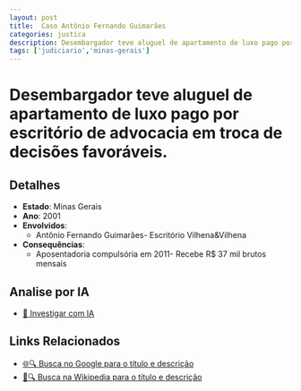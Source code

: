 ```yaml
---
layout: post
title:  Caso Antônio Fernando Guimarães
categories: justica
description: Desembargador teve aluguel de apartamento de luxo pago por escritório de advocacia em troca de decisões favoráveis.Antônio Fernando GuimarãesEscritório Vilhena&Vilhena
tags: ['judiciario','minas-gerais']
---
```


# Desembargador teve aluguel de apartamento de luxo pago por escritório de advocacia em troca de decisões favoráveis.

## Detalhes
- **Estado**: Minas Gerais
- **Ano**: 2001
- **Envolvidos**:
  - Antônio Fernando Guimarães- Escritório Vilhena&Vilhena
- **Consequências**:
  - Aposentadoria compulsória em 2011- Recebe R$ 37 mil brutos mensais

## Analise por IA
- [🤖 Investigar com IA](https://www.perplexity.ai/search?q=Caso%20Ant%C3%B4nio%20Fernando%20Guimar%C3%A3es%20Desembargador%20teve%20aluguel%20de%20apartamento%20de%20luxo%20pago%20por%20escrit%C3%B3rio%20de%20advocacia%20em%20troca%20de%20decis%C3%B5es%20favor%C3%A1veis.%20Minas%20Gerais)

## Links Relacionados
- [🌐🔍 Busca no Google para o título e descrição](https://www.google.com/search?q=Caso%20Ant%C3%B4nio%20Fernando%20Guimar%C3%A3es%20Desembargador%20teve%20aluguel%20de%20apartamento%20de%20luxo%20pago%20por%20escrit%C3%B3rio%20de%20advocacia%20em%20troca%20de%20decis%C3%B5es%20favor%C3%A1veis.%20Minas%20Gerais)
- [📖🔍 Busca na Wikipedia para o título e descrição](https://pt.wikipedia.org/w/index.php?search=Caso%20Ant%C3%B4nio%20Fernando%20Guimar%C3%A3es%20Desembargador%20teve%20aluguel%20de%20apartamento%20de%20luxo%20pago%20por%20escrit%C3%B3rio%20de%20advocacia%20em%20troca%20de%20decis%C3%B5es%20favor%C3%A1veis.%20Minas%20Gerais)

